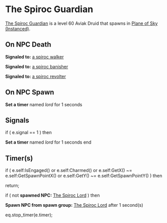 # The Spiroc Guardian



[The Spiroc Guardian](/npc/71013) is a level 60 Aviak Druid that spawns in [Plane of Sky (Instanced)](/zone/1071).



## On NPC Death

**Signaled to:**  [a spiroc walker](/npc/71014)

**Signaled to:**  [a spiroc banisher](/npc/71007)

**Signaled to:**  [a spiroc revolter](/npc/71010)


## On NPC Spawn

**Set a timer** named *lord* for 1 seconds


## Signals

if ( e.signal == 1 ) then


**Set a timer** named *lord* for 1 seconds
end



## Timer(s)

if ( e.self:IsEngaged() or e.self:Charmed() or e.self:GetX() ~= e.self:GetSpawnPointX() or e.self:GetY() ~= e.self:GetSpawnPointY() ) then


return;



if ( not **spawned NPC:**  [The Spiroc Lord](/npc/71012) ) then 


**Spawn NPC from spawn group:** [The Spiroc Lord](/npc/11450095) after 1 second(s)

eq.stop_timer(e.timer);